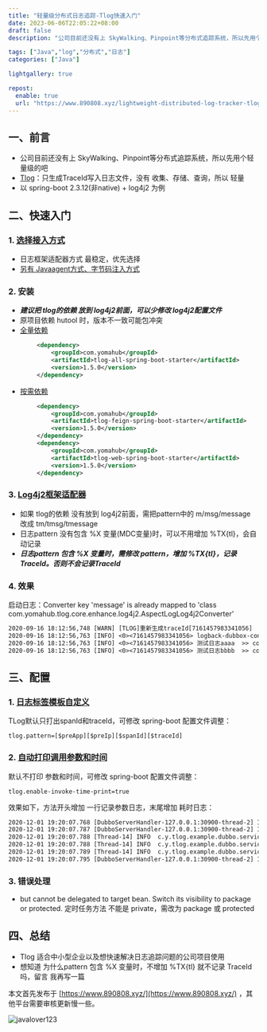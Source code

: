 ```yaml
---
title: "轻量级分布式日志追踪-Tlog快速入门"
date: 2023-06-06T22:05:22+08:00
draft: false
description: "公司目前还没有上 SkyWalking、Pinpoint等分布式追踪系统，所以先用个轻量级的吧。Tlog 只生成TraceId写入日志文件，没有 收集、存储、查询，所以 轻量"

tags: ["Java","log","分布式","日志"]
categories: ["Java"]

lightgallery: true

repost:
  enable: true
  url: "https://www.890808.xyz/lightweight-distributed-log-tracker-tlog/"
---
```


<!--more-->

## 一、前言
- 公司目前还没有上 SkyWalking、Pinpoint等分布式追踪系统，所以先用个轻量级的吧
- [Tlog](https://gitee.com/dromara/TLog)：只生成TraceId写入日志文件，没有 收集、存储、查询，所以 轻量
- 以 spring-boot 2.3.12(非native) + log4j2 为例

## 二、快速入门
### 1. [选择接入方式](https://tlog.yomahub.com/pages/9c24c3/)
- 日志框架适配器方式 最稳定，优先选择
- [另有 Javaagent方式、字节码注入方式](https://tlog.yomahub.com/pages/9c24c3/)

### 2. 安装
- ***建议把 tlog的依赖 放到 log4j2前面，可以少修改 log4j2配置文件***
- 原项目依赖 hutool 时，版本不一致可能包冲突
- [全量依赖](https://tlog.yomahub.com/pages/977ce0/)
```xml
        <dependency>
            <groupId>com.yomahub</groupId>
            <artifactId>tlog-all-spring-boot-starter</artifactId>
            <version>1.5.0</version>
        </dependency>
```

- [按需依赖](https://tlog.yomahub.com/pages/9bca79/)
```xml
        <dependency>
            <groupId>com.yomahub</groupId>
            <artifactId>tlog-feign-spring-boot-starter</artifactId>
            <version>1.5.0</version>
        </dependency>
        <dependency>
            <groupId>com.yomahub</groupId>
            <artifactId>tlog-web-spring-boot-starter</artifactId>
            <version>1.5.0</version>
        </dependency>
```

### 3. [Log4j2框架适配器](https://tlog.yomahub.com/pages/8d5538/)
- 如果 tlog的依赖 没有放到 log4j2前面，需把pattern中的 m/msg/message 改成 tm/tmsg/tmessage
- 日志pattern 没有包含 %X 变量(MDC变量)时，可以不用增加 %TX{tl}，会自动记录
- ***日志pattern 包含 %X 变量时，需修改 pattern，增加 %TX{tl}，记录TraceId。否则不会记录TraceId***

### 4. 效果
启动日志：Converter key 'message' is already mapped to 'class com.yomahub.tlog.core.enhance.log4j2.AspectLogLog4j2Converter'
```txt
2020-09-16 18:12:56,748 [WARN] [TLOG]重新生成traceId[7161457983341056]  >> com.yomahub.tlog.web.TLogWebInterceptor:39
2020-09-16 18:12:56,763 [INFO] <0><7161457983341056> logback-dubbox-consumer:invoke method sayHello,name=jack  >> com.yomahub.tlog.example.dubbox.controller.DemoController:22
2020-09-16 18:12:56,763 [INFO] <0><7161457983341056> 测试日志aaaa  >> com.yomahub.tlog.example.dubbox.controller.DemoController:23
2020-09-16 18:12:56,763 [INFO] <0><7161457983341056> 测试日志bbbb  >> com.yomahub.tlog.example.dubbox.controller.DemoController:24
```

## 三、配置
### 1. [日志标签模板自定义](https://tlog.yomahub.com/pages/239d32/)
TLog默认只打出spanId和traceId，可修改 spring-boot 配置文件调整：
```
tlog.pattern=[$preApp][$preIp][$spanId][$traceId]
```

### 2. [自动打印调用参数和时间](https://tlog.yomahub.com/pages/250a98/)
默认不打印 参数和时间，可修改 spring-boot 配置文件调整：
```
tlog.enable-invoke-time-print=true
```

效果如下，方法开头增加 一行记录参数日志，末尾增加 耗时日志：
```txt
2020-12-01 19:20:07.768 [DubboServerHandler-127.0.0.1:30900-thread-2] INFO  c.y.tlog.dubbo.filter.TLogDubboInvokeTimeFilter - <0.1><7592057736843136> [TLOG]开始调用接口[DemoService]的方法[sayHello],参数为:["jack"]
2020-12-01 19:20:07.787 [DubboServerHandler-127.0.0.1:30900-thread-2] INFO  c.y.t.example.dubbo.service.impl.DemoServiceImpl - <0.1><7592057736843136> logback-dubbox-provider:invoke method sayHello,name=jack
2020-12-01 19:20:07.788 [Thread-14] INFO  c.y.tlog.example.dubbo.service.impl.AsynDomain - <0.1><7592057736843136> 这是异步方法哦
2020-12-01 19:20:07.788 [Thread-14] INFO  c.y.tlog.example.dubbo.service.impl.AsynDomain - <0.1><7592057736843136> 异步方法开始
2020-12-01 19:20:07.789 [Thread-14] INFO  c.y.tlog.example.dubbo.service.impl.AsynDomain - <0.1><7592057736843136> 异步方法结束
2020-12-01 19:20:07.795 [DubboServerHandler-127.0.0.1:30900-thread-2] INFO  c.y.tlog.dubbo.filter.TLogDubboInvokeTimeFilter - <0.1><7592057736843136> [TLOG]结束接口[DemoService]中方法[sayHello]的调用,耗时为:90毫秒
```

### 3. 错误处理
- but cannot be delegated to target bean. Switch its visibility to package or protected.
定时任务方法 不能是 private，需改为 package 或 protected

## 四、总结
- Tlog 适合中小型企业以及想快速解决日志追踪问题的公司项目使用
- 想知道 为什么pattern 包含 %X 变量时，不增加 %TX{tl} 就不记录 TraceId吗，留言 我再写一篇

本文首先发布于 [https://www.890808.xyz/](https://www.890808.xyz/) ，其他平台需要审核更新慢一些。

![javalover123](https://img.890808.xyz/file/javalover123/2023/04/688b88cfd4ed9f6fcd56828b849ce47c.jpg)